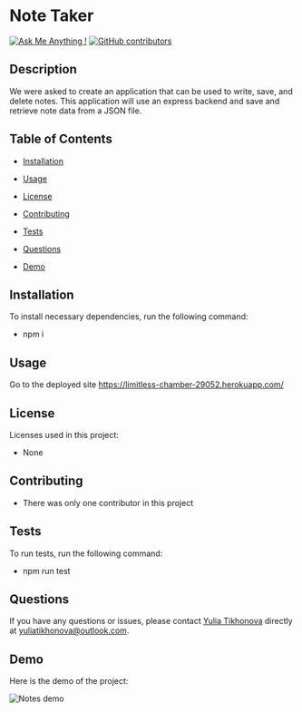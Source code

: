 
# Note Taker
[![Ask Me Anything !](https://img.shields.io/badge/Ask%20me-anything-1abc9c.svg)](https://github.com/yuliatikhonova/HW-11-Note-Taker)
[![GitHub contributors](https://img.shields.io/github/contributors/yuliatikhonova/HW-9-README-Generator.svg)](https://github.com/yuliatikhonova/HW-11-Note-Taker)

## Description

   We were asked to create an application that can be used to write, save, and delete notes. This application will use an express backend and save and retrieve note data from a JSON file.

## Table of Contents

  * [Installation](#installation)

  * [Usage](#usage) 

  * [License](#license)

  * [Contributing](#contributing)

  * [Tests](#tests)

  * [Questions](#questions)

  * [Demo](#GIF)

## Installation

  To install necessary dependencies, run the following command:
  
  * npm i

## Usage

   Go to the deployed site https://limitless-chamber-29052.herokuapp.com/ 

## License
  Licenses used in this project:

  * None 

## Contributing
  
  * There was only one contributor in this project 

## Tests
  To run tests, run the following command:
  
  * npm run test 
  

## Questions
  If you have any questions or issues, please contact [Yulia Tikhonova](undefined) directly at yuliatikhonova@outlook.com. 

## Demo
  Here is the demo of the project:

![Notes demo](https://user-images.githubusercontent.com/62128411/84984412-9b748b00-b0ef-11ea-9c9a-5c96678056d4.gif)
